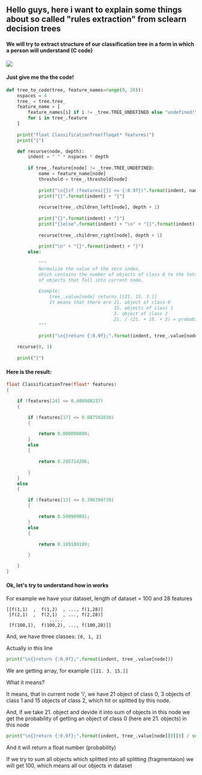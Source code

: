 ## Hello guys, here i want to explain some things about so called "rules extraction" from sclearn decision trees
#### We will try to extract structure of our classification tree in a form in which a person will understand (C code)

![](https://www.simafore.com/hs-fs/hub/64283/file-15380323-png/images/rapidminer-decision-tree-personal-loan-accept.png?t=1496839460448)

#### Just give me the the code!

```Python
def tree_to_code(tree, feature_names=range(0, 28)):
    nspaces = 4
    tree_ = tree.tree_
    feature_name = [
        feature_names[i] if i != _tree.TREE_UNDEFINED else "undefined!"
        for i in tree_.feature
    ]
    
    print("float ClassificationTree(floqat* features)")
    print("{")

    def recurse(node, depth):
        indent = " " * nspaces * depth
        
        if tree_.feature[node] != _tree.TREE_UNDEFINED:
            name = feature_name[node]
            threshold = tree_.threshold[node]
            
            print("\n{}if (features[{}] <= {:0.9f})".format(indent, name, threshold))
            print("{}".format(indent) + "{")
            
            recurse(tree_.children_left[node], depth + 1)
            
            print("{}".format(indent) + "}")
            print("{}else".format(indent) + "\n" + "{}".format(indent) + "{")
            
            recurse(tree_.children_right[node], depth + 1)
            
            print("\n" + "{}".format(indent) + "}")
        else:
            
            """
            Normalize the value of the zero index,
            which contains the number of objects of class 0 to the total number
            of objects that fall into current node.
            
            Example:
                tree_.value[node] returns [[21. 15. 3.]]
                It means that there are 21. object of class 0
                                        15. objects of class 1
                                        3. object of class 2
                                        21. / (21. + 15. + 3) = probability of class 0 in current node
            """
            
            print("\n{}return {:0.9f};".format(indent, tree_.value[node][0][0] / sum(tree_.value[node][0])))

    recurse(0, 1)
    
    print("}")
```

#### Here is the result:

```C++
float ClassificationTree(float* features)
{

    if (features[24] <= 0.408988237)
    {

        if (features[17] <= 0.087502830)
        {

            return 0.000000000;
        }
        else
        {

            return 0.285714286;

        }
    }
    else
    {

        if (features[13] <= 0.396394730)
        {

            return 0.590909091;
        }
        else
        {

            return 0.189189189;

        }

    }
}
```

#### Ok, let's try to understand how in works

For example we have your dataset, length of dataset = 100 and 28 features

```
[[f(1,1)  ,  f(1,2)  , ..., f(1,28)]
 [f(2,1)  ,  f(2,1)  , ..., f(2,28)]
                .....
 [f(100,1),  f(100,2), ..., f(100,28)]]
```
And, we have three classes: ```[0, 1, 2]```

Actually in this line

```Python
print("\n{}return {:0.9f};".format(indent, tree_.value[node]))
```

We are getting array, for example ```[[21. 3. 15.]]```

What it means?

It means, that in current node 'i', we have 21 object of class 0, 3 objects of class 1 and 15 objects of class 2, 
which hit or splitted by this node.

And, if we take 21. object and devide it into sum of objects in this node we get the probability of getting an object of class 0 (here are 21. objects) in this node

```Python
print("\n{}return {:0.9f};".format(indent, tree_.value[node][0][0] / sum(tree_.value[node][0])))
```

And it will return a float number (probability)

If we try to sum all objects which splitted into all splitting (fragmentaion) we will get 100, which means all our objects in dataset
